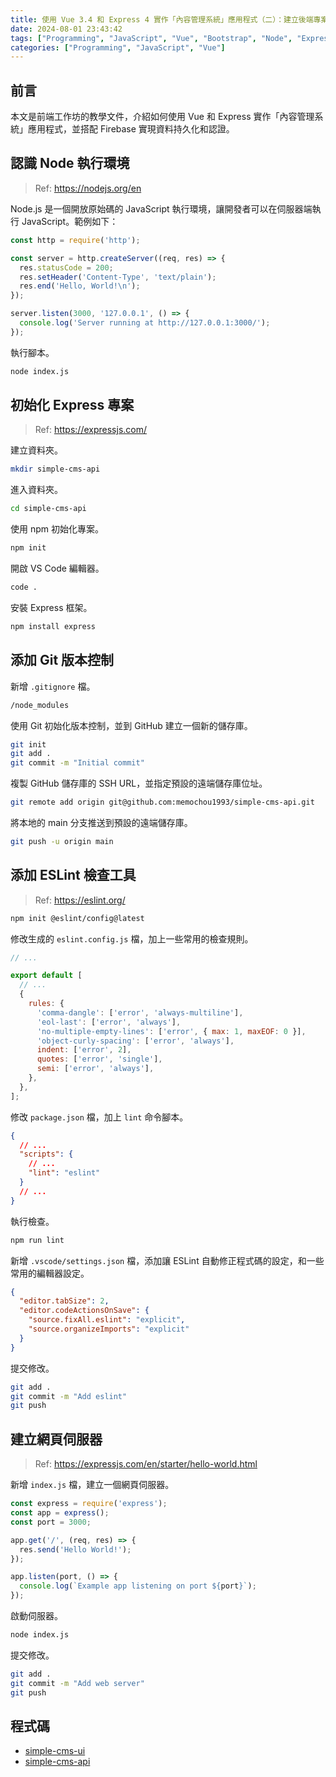 ```yaml
---
title: 使用 Vue 3.4 和 Express 4 實作「內容管理系統」應用程式（二）：建立後端專案
date: 2024-08-01 23:43:42
tags: ["Programming", "JavaScript", "Vue", "Bootstrap", "Node", "Express", "Firebase", "Firestore", "CMS"]
categories: ["Programming", "JavaScript", "Vue"]
---
```


## 前言

本文是前端工作坊的教學文件，介紹如何使用 Vue 和 Express 實作「內容管理系統」應用程式，並搭配 Firebase 實現資料持久化和認證。

## 認識 Node 執行環境

> Ref: <https://nodejs.org/en>

Node.js 是一個開放原始碼的 JavaScript 執行環境，讓開發者可以在伺服器端執行 JavaScript。範例如下：

```js
const http = require('http');

const server = http.createServer((req, res) => {
  res.statusCode = 200;
  res.setHeader('Content-Type', 'text/plain');
  res.end('Hello, World!\n');
});

server.listen(3000, '127.0.0.1', () => {
  console.log('Server running at http://127.0.0.1:3000/');
});
```

執行腳本。

```bash
node index.js
```

## 初始化 Express 專案

> Ref: <https://expressjs.com/>

建立資料夾。

```bash
mkdir simple-cms-api
```

進入資料夾。

```bash
cd simple-cms-api
```

使用 npm 初始化專案。

```bash
npm init
```

開啟 VS Code 編輯器。

```bash
code .
```

安裝 Express 框架。

```bash
npm install express
```

## 添加 Git 版本控制

新增 `.gitignore` 檔。

```bash
/node_modules
```

使用 Git 初始化版本控制，並到 GitHub 建立一個新的儲存庫。

```bash
git init
git add .
git commit -m "Initial commit"
```

複製 GitHub 儲存庫的 SSH URL，並指定預設的遠端儲存庫位址。

```bash
git remote add origin git@github.com:memochou1993/simple-cms-api.git
```

將本地的 main 分支推送到預設的遠端儲存庫。

```bash
git push -u origin main
```

## 添加 ESLint 檢查工具

> Ref: <https://eslint.org/>

```bash
npm init @eslint/config@latest
```

修改生成的 `eslint.config.js` 檔，加上一些常用的檢查規則。

```js
// ...

export default [
  // ...
  {
    rules: {
      'comma-dangle': ['error', 'always-multiline'],
      'eol-last': ['error', 'always'],
      'no-multiple-empty-lines': ['error', { max: 1, maxEOF: 0 }],
      'object-curly-spacing': ['error', 'always'],
      indent: ['error', 2],
      quotes: ['error', 'single'],
      semi: ['error', 'always'],
    },
  },
];
```

修改 `package.json` 檔，加上 `lint` 命令腳本。

```json
{
  // ...
  "scripts": {
    // ...
    "lint": "eslint"
  }
  // ...
}
```

執行檢查。

```bash
npm run lint
```

新增 `.vscode/settings.json` 檔，添加讓 ESLint 自動修正程式碼的設定，和一些常用的編輯器設定。

```json
{
  "editor.tabSize": 2,
  "editor.codeActionsOnSave": {
    "source.fixAll.eslint": "explicit",
    "source.organizeImports": "explicit"
  }
}
```

提交修改。

```bash
git add .
git commit -m "Add eslint"
git push
```

## 建立網頁伺服器

> Ref: <https://expressjs.com/en/starter/hello-world.html>

新增 `index.js` 檔，建立一個網頁伺服器。

```js
const express = require('express');
const app = express();
const port = 3000;

app.get('/', (req, res) => {
  res.send('Hello World!');
});

app.listen(port, () => {
  console.log(`Example app listening on port ${port}`);
});
```

啟動伺服器。

```bash
node index.js
```

提交修改。

```bash
git add .
git commit -m "Add web server"
git push
```

## 程式碼

- [simple-cms-ui](https://github.com/memochou1993/simple-cms-ui)
- [simple-cms-api](https://github.com/memochou1993/simple-cms-api)
